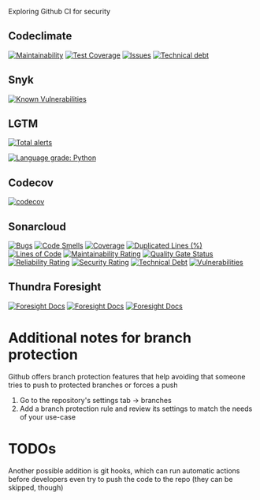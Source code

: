 Exploring Github CI for security

## Codeclimate

[![Maintainability](https://api.codeclimate.com/v1/badges/1d0797ac42cedfa40b3a/maintainability)](https://codeclimate.com/github/ltllabs/devsecops_test/maintainability)
[![Test Coverage](https://api.codeclimate.com/v1/badges/1d0797ac42cedfa40b3a/test_coverage)](https://codeclimate.com/github/ltllabs/devsecops_test/test_coverage)
[![Issues](https://img.shields.io/codeclimate/issues/ltllabs/devsecops_test)](https://codeclimate.com/github/ltllabs/devsecops_test/issues)
[![Technical debt](https://img.shields.io/codeclimate/tech-debt/ltllabs/devsecops_test)](https://codeclimate.com/github/ltllabs/devsecops_test/trends/technical_debt)

## Snyk

[![Known Vulnerabilities](https://snyk.io/test/github/ltllabs/devsecops_test/badge.svg)](https://snyk.io/test/github/ltllabs/devsecops_test)

## LGTM

[![Total alerts](https://img.shields.io/lgtm/alerts/g/ltllabs/devsecops_test.svg?logo=lgtm&logoWidth=18)](https://lgtm.com/projects/g/ltllabs/devsecops_test/alerts/)

[![Language grade: Python](https://img.shields.io/lgtm/grade/python/g/ltllabs/devsecops_test.svg?logo=lgtm&logoWidth=18)](https://lgtm.com/projects/g/ltllabs/devsecops_test/context:python)

## Codecov

[![codecov](https://codecov.io/gh/ltllabs/devsecops_test/branch/master/graph/badge.svg?token=HPTFA5L86R)](https://codecov.io/gh/ltllabs/devsecops_test)

## Sonarcloud

[![Bugs](https://sonarcloud.io/api/project_badges/measure?project=ltllabs_devsecops_test&metric=bugs)](https://sonarcloud.io/summary/new_code?id=ltllabs_devsecops_test)
[![Code Smells](https://sonarcloud.io/api/project_badges/measure?project=ltllabs_devsecops_test&metric=code_smells)](https://sonarcloud.io/summary/new_code?id=ltllabs_devsecops_test)
[![Coverage](https://sonarcloud.io/api/project_badges/measure?project=ltllabs_devsecops_test&metric=coverage)](https://sonarcloud.io/summary/new_code?id=ltllabs_devsecops_test)
[![Duplicated Lines (%)](https://sonarcloud.io/api/project_badges/measure?project=ltllabs_devsecops_test&metric=duplicated_lines_density)](https://sonarcloud.io/summary/new_code?id=ltllabs_devsecops_test)
[![Lines of Code](https://sonarcloud.io/api/project_badges/measure?project=ltllabs_devsecops_test&metric=ncloc)](https://sonarcloud.io/summary/new_code?id=ltllabs_devsecops_test)
[![Maintainability Rating](https://sonarcloud.io/api/project_badges/measure?project=ltllabs_devsecops_test&metric=sqale_rating)](https://sonarcloud.io/summary/new_code?id=ltllabs_devsecops_test)
[![Quality Gate Status](https://sonarcloud.io/api/project_badges/measure?project=ltllabs_devsecops_test&metric=alert_status)](https://sonarcloud.io/summary/new_code?id=ltllabs_devsecops_test)
[![Reliability Rating](https://sonarcloud.io/api/project_badges/measure?project=ltllabs_devsecops_test&metric=reliability_rating)](https://sonarcloud.io/summary/new_code?id=ltllabs_devsecops_test)
[![Security Rating](https://sonarcloud.io/api/project_badges/measure?project=ltllabs_devsecops_test&metric=security_rating)](https://sonarcloud.io/summary/new_code?id=ltllabs_devsecops_test)
[![Technical Debt](https://sonarcloud.io/api/project_badges/measure?project=ltllabs_devsecops_test&metric=sqale_index)](https://sonarcloud.io/summary/new_code?id=ltllabs_devsecops_test)
[![Vulnerabilities](https://sonarcloud.io/api/project_badges/measure?project=ltllabs_devsecops_test&metric=vulnerabilities)](https://sonarcloud.io/summary/new_code?id=ltllabs_devsecops_test)

## Thundra Foresight
[![Foresight Docs](https://foresight.service.thundra.io/public/api/v1/badge/test?repoId=36ef82e5-825a-4fd8-b7dd-e0720539dac0)](https://foresight.docs.thundra.io/)
[![Foresight Docs](https://foresight.service.thundra.io/public/api/v1/badge/success?repoId=36ef82e5-825a-4fd8-b7dd-e0720539dac0)](https://foresight.docs.thundra.io/)
[![Foresight Docs](https://foresight.service.thundra.io/public/api/v1/badge/utilization?repoId=36ef82e5-825a-4fd8-b7dd-e0720539dac0)](https://foresight.docs.thundra.io/)


# Additional notes for branch protection
Github offers branch protection features that help avoiding that someone tries to push to protected branches or forces a push

1. Go to the repository's settings tab -> branches
1. Add a branch protection rule and review its settings to match the needs of your use-case

# TODOs
Another possible addition is git hooks, which can run automatic actions before developers even try to push the code to the repo (they can be skipped, though)